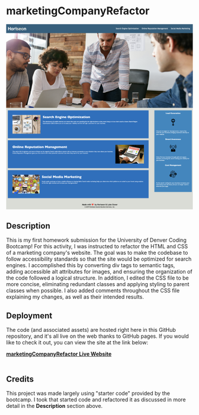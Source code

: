# marketingCompanyRefactor

![screenshot of website](screenshot.png)



## Description

This is my first homework submission for the University of Denver Coding Bootcamp! For this activity, I was instructed to refactor the HTML and CSS of a marketing company's website. The goal was to make the codebase to follow accessibility standards so that the site would be optimized for search engines. I accomplished this by converting div tags to semantic tags, adding accessible alt attributes for images, and ensuring the organization of the code followed a logical structure. In addition, I edited the CSS file to be more concise, eliminating redundant classes and applying styling to parent classes when possible. I also added comments throughout the CSS file explaining my changes, as well as their intended results. 

## Deployment

The code (and associated assets) are hosted right here in this GitHub repository, and it's all live on the web thanks to GitHub pages. If you would like to check it out, you can view the site at the link below:

<a href="https://lukeoxner.github.io/marketingcompanyrefactor" target="blank"><b>marketingCompanyRefactor Live Website</b></a>
<br><br>

 ## Credits
 
 This project was made largely using "starter code" provided by the bootcamp. I took that started code and refactored it as discussed in more detail in the **Description** section above.
